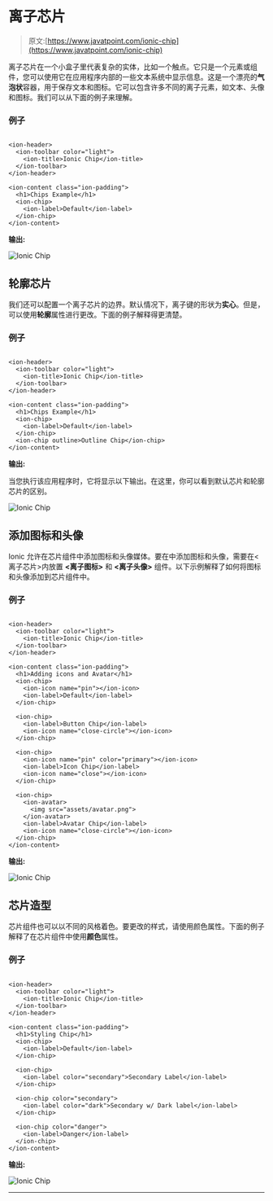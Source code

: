 # 离子芯片

> 原文:[https://www.javatpoint.com/ionic-chip](https://www.javatpoint.com/ionic-chip)

离子芯片在一个小盒子里代表复杂的实体，比如一个触点。它只是一个元素或组件，您可以使用它在应用程序内部的一些文本系统中显示信息。这是一个漂亮的**气泡状**容器，用于保存文本和图标。它可以包含许多不同的离子元素，如文本、头像和图标。我们可以从下面的例子来理解。

### 例子

```

<ion-header>
  <ion-toolbar color="light">
    <ion-title>Ionic Chip</ion-title>
  </ion-toolbar>
</ion-header>

<ion-content class="ion-padding">
  <h1>Chips Example</h1>
  <ion-chip>
    <ion-label>Default</ion-label>
  </ion-chip>
</ion-content>

```

**输出:**

![Ionic Chip](../Images/91cf0ac68a42d4a25f1884ecfe8ef405.png)

## 轮廓芯片

我们还可以配置一个离子芯片的边界。默认情况下，离子键的形状为**实心**。但是，可以使用**轮廓**属性进行更改。下面的例子解释得更清楚。

### 例子

```

<ion-header>
  <ion-toolbar color="light">
    <ion-title>Ionic Chip</ion-title>
  </ion-toolbar>
</ion-header>

<ion-content class="ion-padding">
  <h1>Chips Example</h1>
  <ion-chip>
    <ion-label>Default</ion-label>
  </ion-chip>
  <ion-chip outline>Outline Chip</ion-chip>
</ion-content>

```

**输出:**

当您执行该应用程序时，它将显示以下输出。在这里，你可以看到默认芯片和轮廓芯片的区别。

![Ionic Chip](../Images/447f37a7c1655f41653baa1e54d887f9.png)

## 添加图标和头像

Ionic 允许在芯片组件中添加图标和头像媒体。要在<ion-chip>中添加图标和头像，需要在<离子芯片>内放置 **<离子图标>** 和 **<离子头像>** 组件。以下示例解释了如何将图标和头像添加到芯片组件中。</ion-chip>

### 例子

```

<ion-header>
  <ion-toolbar color="light">
    <ion-title>Ionic Chip</ion-title>
  </ion-toolbar>
</ion-header>

<ion-content class="ion-padding">
  <h1>Adding icons and Avatar</h1>
  <ion-chip>
    <ion-icon name="pin"></ion-icon>
    <ion-label>Default</ion-label>
  </ion-chip>

  <ion-chip>
    <ion-label>Button Chip</ion-label>
    <ion-icon name="close-circle"></ion-icon>
  </ion-chip>

  <ion-chip>
    <ion-icon name="pin" color="primary"></ion-icon>
    <ion-label>Icon Chip</ion-label>
    <ion-icon name="close"></ion-icon>
  </ion-chip>

  <ion-chip>
    <ion-avatar>
      <img src="assets/avatar.png">
    </ion-avatar>
    <ion-label>Avatar Chip</ion-label>
    <ion-icon name="close-circle"></ion-icon>
  </ion-chip>
</ion-content>

```

**输出:**

![Ionic Chip](../Images/722a63bfe64b8f6376a9ab3faa986a36.png)

## 芯片造型

芯片组件也可以以不同的风格着色。要更改<ion-chip>的样式，请使用颜色属性。下面的例子解释了在芯片组件中使用**颜色**属性。</ion-chip>

### 例子

```

<ion-header>
  <ion-toolbar color="light">
    <ion-title>Ionic Chip</ion-title>
  </ion-toolbar>
</ion-header>

<ion-content class="ion-padding">
  <h1>Styling Chip</h1>
  <ion-chip>
    <ion-label>Default</ion-label>
  </ion-chip>

  <ion-chip>
    <ion-label color="secondary">Secondary Label</ion-label>
  </ion-chip>

  <ion-chip color="secondary">
    <ion-label color="dark">Secondary w/ Dark label</ion-label>
  </ion-chip>

  <ion-chip color="danger">
    <ion-label>Danger</ion-label>
  </ion-chip>
</ion-content>

```

**输出:**

![Ionic Chip](../Images/5902bab5ba4e0a0ad72ef9ecfc2c4707.png)

* * *